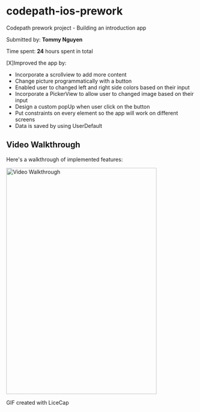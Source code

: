 # codepath-ios-prework
Codepath prework project - Building an introduction app

Submitted by: **Tommy Nguyen**

Time spent: **24** hours spent in total

[X]Improved the app by:
- Incorporate a scrollview to add more content
- Change picture programmatically with a button
- Enabled user to changed left and right side colors based on their input
- Incorporate a PickerView to allow user to changed image based on their input
- Design a custom popUp when user click on the button
- Put constraints on every element so the app will work on different screens 
- Data is saved by using UserDefault

## Video Walkthrough

Here's a walkthrough of implemented features:

<img src='AndroidWalkthrough.gif' title='Video Walkthrough' width='400' height='600' alt='Video Walkthrough' />

<!-- Replace this with whatever GIF tool you used! -->
GIF created with LiceCap  
<!-- Recommended tools:
[Kap](https://getkap.co/) for macOS
[ScreenToGif](https://www.screentogif.com/) for Windows
[peek](https://github.com/phw/peek) for Linux. -->
